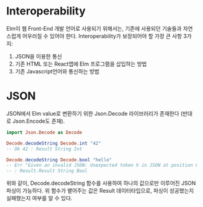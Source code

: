 # Interoperability

Elm이 웹 Front-End 개발 언어로 사용되기 위해서는, 기존에 사용되던 기술들과 자연스럽게
어우러질 수 있어야 한다. Interoperability가 보장되어야 할 가장 큰 사항 3가지:

1. JSON을 이용한 통신
2. 기존 HTML 또는 React앱에 Elm 프로그램을 삽입하는 방법
3. 기존 Javascript언어와 통신하는 방법

# JSON

JSON에서 Elm value로 변환하기 위한 Json.Decode 라이브러리가 존재한다 (반대로 Json.Encode도 존재).

```elm
import Json.Decode as Decode

Decode.decodeString Decode.int "42"
-- Ok 42 : Result String Int

Decode.decodeString Decode.bool "hello"
-- Err "Given an invalid JSON: Unexpected token h in JSON at position 0"
-- : Result.Result String Bool
```

위와 같이, Decode.decodeString 함수를 사용하여 하나의 값으로만 이루어진 JSON 파싱이 가능하다.
위 함수가 뱉어주는 값은 Result 데이터타입으로, 파싱이 성공했는지 실패했는지 여부를 알 수 있다.


